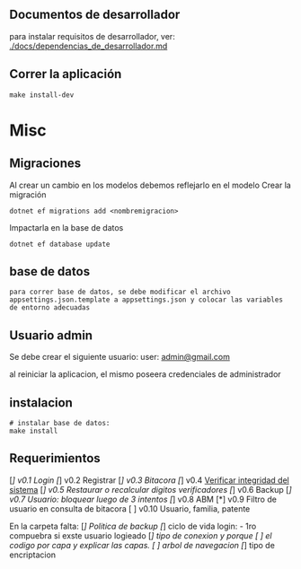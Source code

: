 ## Documentos de desarrollador

para instalar requisitos de desarrollador, ver: [./docs/dependencias_de_desarrollador.md](./docs/dependencias_de_desarrollador.md)

## Correr la aplicación
~~~
make install-dev
~~~


# Misc
## Migraciones
Al crear un cambio en los modelos debemos reflejarlo en el modelo
Crear la migración
~~~
dotnet ef migrations add <nombremigracion>
~~~

Impactarla en la base de datos
~~~
dotnet ef database update
~~~


## base de datos
~~~
para correr base de datos, se debe modificar el archivo appsettings.json.template a appsettings.json y colocar las variables de entorno adecuadas
~~~


## Usuario admin

Se debe crear el siguiente usuario:
user: admin@gmail.com

al reiniciar la aplicacion, el mismo poseera credenciales de administrador


## instalacion
~~~
# instalar base de datos:
make install
~~~

## Requerimientos
[*] v0.1 Login
[*] v0.2 Registrar
[*] v0.3 Bitacora
[*] v0.4 [Verificar integridad del sistema](https://www.codeproject.com/Tips/588941/Check-Digit-Vertical-and-Horizontal)
[*] v0.5 Restaurar o recalcular digitos verificadores
[*] v0.6 Backup
[*] v0.7 Usuario: bloquear luego de 3 intentos
[*] v0.8 ABM
[*] v0.9 Filtro de usuario en consulta de bitacora
[ ] v0.10 Usuario, familia, patente

En la carpeta falta:
[*] Politica de backup
[*] ciclo de vida login:
    - 1ro compuebra si exste usuario logieado
[*] tipo de conexion y porque
[ ] el codigo por capa y explicar las capas.
[ ] arbol de navegacion
[*] tipo de encriptacion
